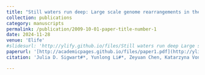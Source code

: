 ```yaml
---
title: "Still waters run deep: Large scale genome rearrangements in the evolution of morphologically conservative Polyplacophora"
collection: publications
category: manuscripts
permalink: /publication/2009-10-01-paper-title-number-1
date: 2024-11-28
venue: 'Elife'
#slidesurl: 'http://ylify.github.io/files/Still waters run deep Large scale genome rearrangements in the evolution of morphologically conservative Polyplacophora.pdf'
paperurl: '[http://academicpages.github.io/files/paper1.pdf](http://ylify.github.io/files/Still waters run deep Large scale genome rearrangements in the evolution of morphologically conservative Polyplacophora.pdf)'
citation: 'Julia D. Sigwart#*, Yunlong Li#*, Zeyuan Chen, Katarzyna Vončina, Jin Sun*. (2024). &quot;Still waters run deep: Large scale genome rearrangements in the evolution of morphologically conservative Polyplacophora&quot; <i>Elife</i>. 1:RP102542. doi: 10.7554/eLife.102542.1'

---
```

